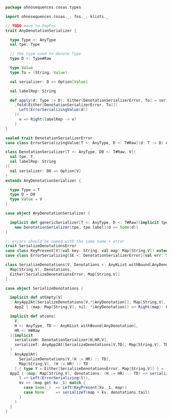 
```scala
package ohnosequences.cosas.types

import ohnosequences.cosas._, fns._, klists._

// TODO move to DepFns
trait AnyDenotationSerializer {

  type Type <: AnyType
  val tpe: Type

  // the type used to denote Type
  type D <: Type#Raw

  type Value
  type To = (String, Value)

  val serializer: D => Option[Value]

  val labelRep: String

  def apply(d: Type := D): Either[DenotationSerializerError, To] = serializer(d.value)
    .fold[Either[DenotationSerializerError, To]](
      Left(ErrorSerializingValue(d))
    )(
      v => Right(labelRep -> v)
    )
}

sealed trait DenotationSerializerError
case class ErrorSerializingValue[T <: AnyType, D <: T#Raw](d: T := D) extends DenotationSerializerError

class DenotationSerializer[T <: AnyType, D0 <: T#Raw, V](
  val tpe: T,
  val labelRep: String
)(
  val serializer: D0 => Option[V]
)
extends AnyDenotationSerializer {

  type Type = T
  type D = D0
  type Value = V
}

case object AnyDenotationSerializer {

  implicit def genericSerializer[T <: AnyType, D <: T#Raw](implicit tpe: T): DenotationSerializer[T,D,D] =
    new DenotationSerializer(tpe, tpe.label)(d => Some(d))
}

// errors should be named with the same name + error
trait SerializeDenotationsError
case class KeyPresent[V](val key: String, val map: Map[String,V]) extends SerializeDenotationsError
case class ErrorSerializing[SE <: DenotationSerializerError](val err: SE) extends SerializeDenotationsError

class SerializeDenotations[V, Denotations <: AnyKList.withBound[AnyDenotation]] extends DepFn2[
  Map[String,V], Denotations,
  Either[SerializeDenotationsError, Map[String,V]]
]

case object SerializeDenotations {

  implicit def atEmpty[V]
  : AnyApp2At[SerializeDenotations[V,*[AnyDenotation]], Map[String,V], *[AnyDenotation]] { type Y = Either[SerializeDenotationsError, Map[String,V]] } =
    App2 { (map: Map[String,V], nil: *[AnyDenotation]) => Right(map): Either[SerializeDenotationsError, Map[String,V]] }

  implicit def atcons[
    V,
    H <: AnyType, TD <: AnyKList.withBound[AnyDenotation],
    HR <: H#Raw
  ](implicit
    serializeH: DenotationSerializer[H,HR,V],
    serializeT: AnyApp2At[SerializeDenotations[V,TD], Map[String,V], TD] { type Y = Either[SerializeDenotationsError, Map[String,V]] }
  )
  : AnyApp2At[
      SerializeDenotations[V,(H := HR) :: TD],
      Map[String,V], (H := HR) :: TD
    ] { type Y = Either[SerializeDenotationsError, Map[String,V]] } =
  App2 { (map: Map[String,V], denotations: (H := HR) :: TD) => serializeH(denotations.head).fold(
      l => Left(ErrorSerializing(l)),
      kv => (map get kv._1) match {
        case Some(_)  => Left(KeyPresent(kv._1, map))
        case None     => serializeT(map + kv, denotations.tail)
      }
    )
  }
}

```




[test/scala/cosas/DenotationTests.scala]: ../../../../test/scala/cosas/DenotationTests.scala.md
[test/scala/cosas/EqualityTests.scala]: ../../../../test/scala/cosas/EqualityTests.scala.md
[test/scala/cosas/DependentFunctionsTests.scala]: ../../../../test/scala/cosas/DependentFunctionsTests.scala.md
[test/scala/cosas/KListsTests.scala]: ../../../../test/scala/cosas/KListsTests.scala.md
[test/scala/cosas/RecordTests.scala]: ../../../../test/scala/cosas/RecordTests.scala.md
[test/scala/cosas/NatTests.scala]: ../../../../test/scala/cosas/NatTests.scala.md
[test/scala/cosas/TypeUnionTests.scala]: ../../../../test/scala/cosas/TypeUnionTests.scala.md
[main/scala/cosas/package.scala]: ../package.scala.md
[main/scala/cosas/types/package.scala]: package.scala.md
[main/scala/cosas/types/types.scala]: types.scala.md
[main/scala/cosas/types/parsing.scala]: parsing.scala.md
[main/scala/cosas/types/productTypes.scala]: productTypes.scala.md
[main/scala/cosas/types/syntax.scala]: syntax.scala.md
[main/scala/cosas/types/project.scala]: project.scala.md
[main/scala/cosas/types/denotations.scala]: denotations.scala.md
[main/scala/cosas/types/functionTypes.scala]: functionTypes.scala.md
[main/scala/cosas/types/serialization.scala]: serialization.scala.md
[main/scala/cosas/klists/replace.scala]: ../klists/replace.scala.md
[main/scala/cosas/klists/cons.scala]: ../klists/cons.scala.md
[main/scala/cosas/klists/klists.scala]: ../klists/klists.scala.md
[main/scala/cosas/klists/take.scala]: ../klists/take.scala.md
[main/scala/cosas/klists/package.scala]: ../klists/package.scala.md
[main/scala/cosas/klists/takeFirst.scala]: ../klists/takeFirst.scala.md
[main/scala/cosas/klists/toList.scala]: ../klists/toList.scala.md
[main/scala/cosas/klists/filter.scala]: ../klists/filter.scala.md
[main/scala/cosas/klists/pick.scala]: ../klists/pick.scala.md
[main/scala/cosas/klists/drop.scala]: ../klists/drop.scala.md
[main/scala/cosas/klists/map.scala]: ../klists/map.scala.md
[main/scala/cosas/klists/at.scala]: ../klists/at.scala.md
[main/scala/cosas/klists/syntax.scala]: ../klists/syntax.scala.md
[main/scala/cosas/klists/fold.scala]: ../klists/fold.scala.md
[main/scala/cosas/klists/noDuplicates.scala]: ../klists/noDuplicates.scala.md
[main/scala/cosas/klists/slice.scala]: ../klists/slice.scala.md
[main/scala/cosas/klists/find.scala]: ../klists/find.scala.md
[main/scala/cosas/records/package.scala]: ../records/package.scala.md
[main/scala/cosas/records/recordTypes.scala]: ../records/recordTypes.scala.md
[main/scala/cosas/records/syntax.scala]: ../records/syntax.scala.md
[main/scala/cosas/records/reorder.scala]: ../records/reorder.scala.md
[main/scala/cosas/typeUnions/typeUnions.scala]: ../typeUnions/typeUnions.scala.md
[main/scala/cosas/typeUnions/package.scala]: ../typeUnions/package.scala.md
[main/scala/cosas/fns/predicates.scala]: ../fns/predicates.scala.md
[main/scala/cosas/fns/instances.scala]: ../fns/instances.scala.md
[main/scala/cosas/fns/package.scala]: ../fns/package.scala.md
[main/scala/cosas/fns/syntax.scala]: ../fns/syntax.scala.md
[main/scala/cosas/fns/functions.scala]: ../fns/functions.scala.md
[main/scala/cosas/subtyping.scala]: ../subtyping.scala.md
[main/scala/cosas/witness.scala]: ../witness.scala.md
[main/scala/cosas/equality.scala]: ../equality.scala.md
[main/scala/cosas/Nat.scala]: ../Nat.scala.md
[main/scala/cosas/Bool.scala]: ../Bool.scala.md